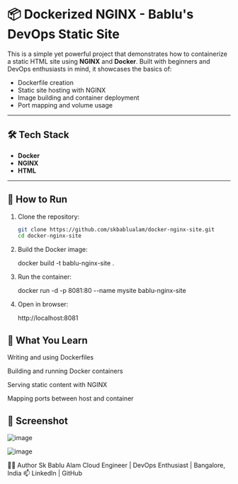 # 📦 Dockerized NGINX - Bablu's DevOps Static Site

This is a simple yet powerful project that demonstrates how to containerize a static HTML site using **NGINX** and **Docker**. Built with beginners and DevOps enthusiasts in mind, it showcases the basics of:

- Dockerfile creation
- Static site hosting with NGINX
- Image building and container deployment
- Port mapping and volume usage

---

## 🛠️ Tech Stack

- **Docker**
- **NGINX**
- **HTML**

---

## 🚀 How to Run

1. Clone the repository:
   ```bash
   git clone https://github.com/skbablualam/docker-nginx-site.git
   cd docker-nginx-site

2. Build the Docker image:

   docker build -t bablu-nginx-site .

3. Run the container:

   docker run -d -p 8081:80 --name mysite bablu-nginx-site
   
5. Open in browser:

   http://localhost:8081

## 🧠 What You Learn
Writing and using Dockerfiles

Building and running Docker containers

Serving static content with NGINX

Mapping ports between host and container

## 📸 Screenshot

![image](https://github.com/user-attachments/assets/894a0948-bed0-47ff-bcf9-d85b3c9dcd04)

![image](https://github.com/user-attachments/assets/cde0bd09-be27-4273-9682-1128908eb76a)


👨‍💻 Author
Sk Bablu Alam
Cloud Engineer | DevOps Enthusiast | Bangalore, India
📫 LinkedIn | GitHub

